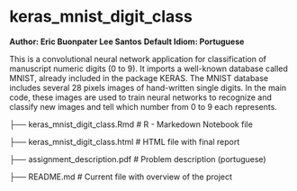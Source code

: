 # keras_mnist_digit_class
**Author: Eric Buonpater Lee Santos**
**Default Idiom: Portuguese**

This is a convolutional neural network application for classification of manuscript numeric digits (0 to 9). It imports a well-known database called MNIST, already included in the package KERAS. The MNIST database includes several 28 pixels images of hand-written single digits.
In the main code, these images are used to train neural networks to recognize and classify new images and tell which number from 0 to 9 each represents.

├── keras_mnist_digit_class.Rmd                           # R - Markedown Notebook file

├── keras_mnist_digit_class.html                          # HTML file with final report

├── assignment_description.pdf                            # Problem description (portuguese)

├── README.md                                             # Current file with overview of the project
